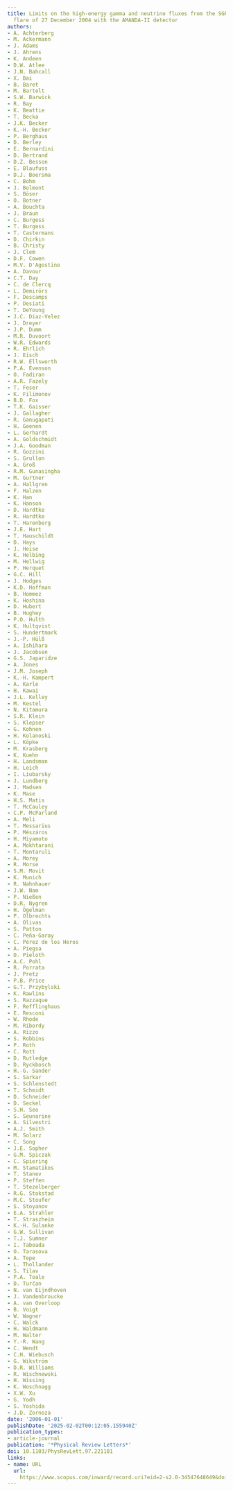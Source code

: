 ```yaml
---
title: Limits on the high-energy gamma and neutrino fluxes from the SGR 1806-20 giant
  flare of 27 December 2004 with the AMANDA-II detector
authors:
- A. Achterberg
- M. Ackermann
- J. Adams
- J. Ahrens
- K. Andeen
- D.W. Atlee
- J.N. Bahcall
- X. Bai
- B. Baret
- M. Bartelt
- S.W. Barwick
- R. Bay
- K. Beattie
- T. Becka
- J.K. Becker
- K.-H. Becker
- P. Berghaus
- D. Berley
- E. Bernardini
- D. Bertrand
- D.Z. Besson
- E. Blaufuss
- D.J. Boersma
- C. Bohm
- J. Bolmont
- S. Böser
- O. Botner
- A. Bouchta
- J. Braun
- C. Burgess
- T. Burgess
- T. Castermans
- D. Chirkin
- B. Christy
- J. Clem
- D.F. Cowen
- M.V. D'Agostino
- A. Davour
- C.T. Day
- C. de Clercq
- L. Demirörs
- F. Descamps
- P. Desiati
- T. DeYoung
- J.C. Diaz-Velez
- J. Dreyer
- J.P. Dumm
- M.R. Duvoort
- W.R. Edwards
- R. Ehrlich
- J. Eisch
- R.W. Ellsworth
- P.A. Evenson
- O. Fadiran
- A.R. Fazely
- T. Feser
- K. Filimonov
- B.D. Fox
- T.K. Gaisser
- J. Gallagher
- R. Ganugapati
- H. Geenen
- L. Gerhardt
- A. Goldschmidt
- J.A. Goodman
- R. Gozzini
- S. Grullon
- A. Groß
- R.M. Gunasingha
- M. Gurtner
- A. Hallgren
- F. Halzen
- K. Han
- K. Hanson
- D. Hardtke
- R. Hardtke
- T. Harenberg
- J.E. Hart
- T. Hauschildt
- D. Hays
- J. Heise
- K. Helbing
- M. Hellwig
- P. Herquet
- G.C. Hill
- J. Hodges
- K.D. Hoffman
- B. Hommez
- K. Hoshina
- D. Hubert
- B. Hughey
- P.O. Hulth
- K. Hultqvist
- S. Hundertmark
- J.-P. Hülß
- A. Ishihara
- J. Jacobsen
- G.S. Japaridze
- A. Jones
- J.M. Joseph
- K.-H. Kampert
- A. Karle
- H. Kawai
- J.L. Kelley
- M. Kestel
- N. Kitamura
- S.R. Klein
- S. Klepser
- G. Kohnen
- H. Kolanoski
- L. Köpke
- M. Krasberg
- K. Kuehn
- H. Landsman
- H. Leich
- I. Liubarsky
- J. Lundberg
- J. Madsen
- K. Mase
- H.S. Matis
- T. McCauley
- C.P. McParland
- A. Meli
- T. Messarius
- P. Mészáros
- H. Miyamoto
- A. Mokhtarani
- T. Montaruli
- A. Morey
- R. Morse
- S.M. Movit
- K. Munich
- R. Nahnhauer
- J.W. Nam
- P. Nießen
- D.R. Nygren
- H. Ögelman
- P. Olbrechts
- A. Olivas
- S. Patton
- C. Peña-Garay
- C. Pérez de los Heros
- A. Piegsa
- D. Pieloth
- A.C. Pohl
- R. Porrata
- J. Pretz
- P.B. Price
- G.T. Przybylski
- K. Rawlins
- S. Razzaque
- F. Refflinghaus
- E. Resconi
- W. Rhode
- M. Ribordy
- A. Rizzo
- S. Robbins
- P. Roth
- C. Rott
- D. Rutledge
- D. Ryckbosch
- H.-G. Sander
- S. Sarkar
- S. Schlenstedt
- T. Schmidt
- D. Schneider
- D. Seckel
- S.H. Seo
- S. Seunarine
- A. Silvestri
- A.J. Smith
- M. Solarz
- C. Song
- J.E. Sopher
- G.M. Spiczak
- C. Spiering
- M. Stamatikos
- T. Stanev
- P. Steffen
- T. Stezelberger
- R.G. Stokstad
- M.C. Stoufer
- S. Stoyanov
- E.A. Strahler
- T. Straszheim
- K.-H. Sulanke
- G.W. Sullivan
- T.J. Sumner
- I. Taboada
- O. Tarasova
- A. Tepe
- L. Thollander
- S. Tilav
- P.A. Toale
- D. Turčan
- N. van Eijndhoven
- J. Vandenbroucke
- A. van Overloop
- B. Voigt
- W. Wagner
- C. Walck
- H. Waldmann
- M. Walter
- Y.-R. Wang
- C. Wendt
- C.H. Wiebusch
- G. Wikström
- D.R. Williams
- R. Wischnewski
- H. Wissing
- K. Woschnagg
- X.W. Xu
- G. Yodh
- S. Yoshida
- J.D. Zornoza
date: '2006-01-01'
publishDate: '2025-02-02T00:12:05.155940Z'
publication_types:
- article-journal
publication: '*Physical Review Letters*'
doi: 10.1103/PhysRevLett.97.221101
links:
- name: URL
  url: 
    https://www.scopus.com/inward/record.uri?eid=2-s2.0-34547648649&doi=10.1103%2fPhysRevLett.97.221101&partnerID=40&md5=1bea5acf30d33ad3e3b79707596413c0
---
```

